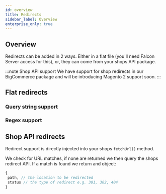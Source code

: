 ```yaml
---
id: overview
title: Redirects
sidebar_label: Overview
enterprise_only: true
---
```


## Overview

Redirects can be added in 2 ways. Either in a flat file (you'll need Falcon Server access for this), or, they can come from your shops API package.

:::note Shop API support
We have support for shop redirects in our BigCommerce package and will be introducing Magento 2 support soon.
:::


## Flat redirects



### Query string support

### Regex support

## Shop API redirects

Redirect support is directly injected into your shops `fetchUrl()` method. 

We check for URL matches, if none are returned we then query the shops redirect API.  If a match is found we return and object:

```js
{
 path, // the location to be redirected
 status // the type of redirect e.g. 301, 302, 404
}
```
